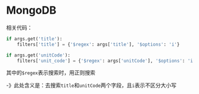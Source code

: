 # MongoDB

相关代码：

```python
if args.get('title'):
    filters['title'] = {'$regex': args['title'], '$options': 'i'}

if args.get('unitCode'):
    filters['unit_code'] = {'$regex': args['unitCode'], '$options': 'i'}
```

其中的`$regex`表示搜索时，用正则搜索

-》此处含义是：去搜索`title`和`unitCode`两个字段，且`i`表示不区分大小写
